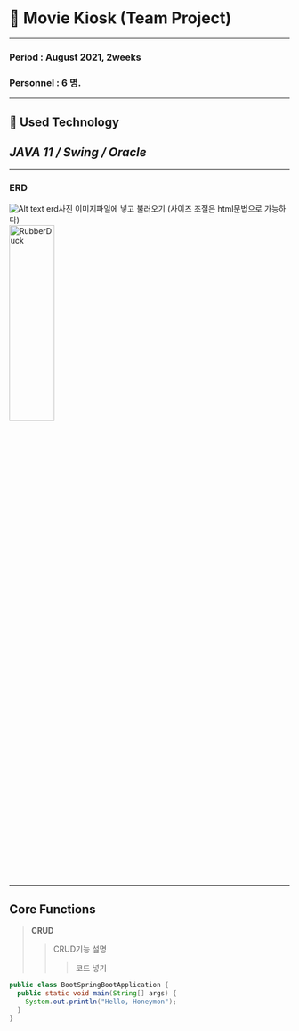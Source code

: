# 🎥 Movie Kiosk (Team Project)    
***
### Period : August 2021, 2weeks
### Personnel : 6 명.  
***
## 📌 **Used Technology**     
## _JAVA 11 / Swing / Oracle_
***
### ERD
![Alt text](/path/to/img.jpg) erd사진 이미지파일에 넣고 불러오기 (사이즈 조절은 html문법으로 가능하다)   
<img src="/path/to/img.jpg" width="40%" height="30%" title="px(픽셀) 크기 설정" alt="RubberDuck"></img>
***
## Core Functions
> __CRUD__
> > CRUD기능 설명
> > > 코드 넣기    
```java
public class BootSpringBootApplication {
  public static void main(String[] args) {
    System.out.println("Hello, Honeymon");
  }
}
```


